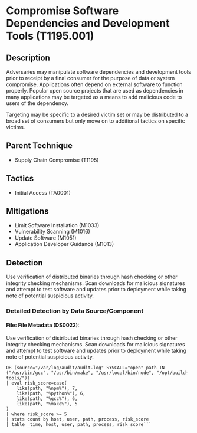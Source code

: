 # Compromise Software Dependencies and Development Tools (T1195.001)

## Description
Adversaries may manipulate software dependencies and development tools prior to receipt by a final consumer for the purpose of data or system compromise. Applications often depend on external software to function properly. Popular open source projects that are used as dependencies in many applications may be targeted as a means to add malicious code to users of the dependency.  

Targeting may be specific to a desired victim set or may be distributed to a broad set of consumers but only move on to additional tactics on specific victims. 

## Parent Technique
- Supply Chain Compromise (T1195)

## Tactics
- Initial Access (TA0001)

## Mitigations
- Limit Software Installation (M1033)
- Vulnerability Scanning (M1016)
- Update Software (M1051)
- Application Developer Guidance (M1013)

## Detection
Use verification of distributed binaries through hash checking or other integrity checking mechanisms. Scan downloads for malicious signatures and attempt to test software and updates prior to deployment while taking note of potential suspicious activity. 

### Detailed Detection by Data Source/Component
#### File: File Metadata (DS0022): 
Use verification of distributed binaries through hash checking or other integrity checking mechanisms. Scan downloads for malicious signatures and attempt to test software and updates prior to deployment while taking note of potential suspicious activity.

``` (EventCode=15 OR EventCode=4663) 
OR (source="/var/log/audit/audit.log" SYSCALL="open" path IN ("/usr/bin/gcc", "/usr/bin/make", "/usr/local/bin/node", "/opt/build-tools/"))
| eval risk_score=case(
    like(path, "%npm%"), 7,
    like(path, "%python%"), 6,
    like(path, "%gcc%"), 6,
    like(path, "%make%"), 5
)
| where risk_score >= 5
| stats count by host, user, path, process, risk_score
| table _time, host, user, path, process, risk_score``` 

